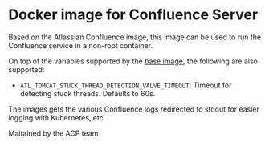 # Docker image for Confluence Server

Based on the Atlassian Confluence image, this image can be used to run the Confluence service in a non-root container.

On top of the variables supported by the [base image](https://hub.docker.com/r/atlassian/confluence-server), the following are also supported:

* `ATL_TOMCAT_STUCK_THREAD_DETECTION_VALVE_TIMEOUT`: Timeout for detecting stuck threads. Defaults to 60s.

The images gets the various Confluence logs redirected to stdout for easier logging with Kubernetes, etc


Maitained by the ACP team
